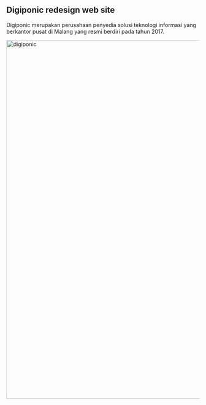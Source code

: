 ## Digiponic redesign web site

Digiponic merupakan perusahaan penyedia solusi teknologi informasi yang berkantor pusat di Malang yang resmi berdiri pada tahun 2017.

<img width="934" alt="digiponic" src="https://github.com/zulfirizkiawan/Digiponic-ReactJS/assets/68777448/09d330ae-7c0b-4072-8fae-fdf0946961fb">
